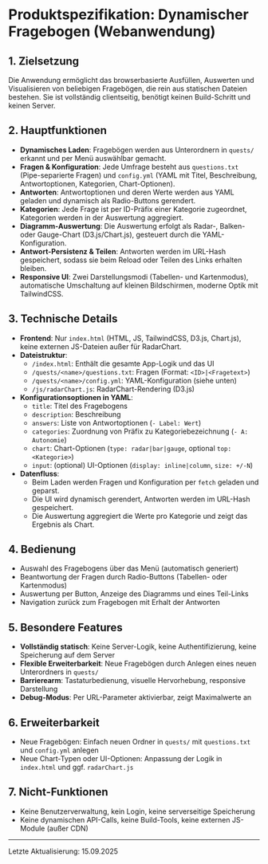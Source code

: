 
# Produktspezifikation: Dynamischer Fragebogen (Webanwendung)

## 1. Zielsetzung
Die Anwendung ermöglicht das browserbasierte Ausfüllen, Auswerten und Visualisieren von beliebigen Fragebögen, die rein aus statischen Dateien bestehen. Sie ist vollständig clientseitig, benötigt keinen Build-Schritt und keinen Server.

## 2. Hauptfunktionen
- **Dynamisches Laden**: Fragebögen werden aus Unterordnern in `quests/` erkannt und per Menü auswählbar gemacht.
- **Fragen & Konfiguration**: Jede Umfrage besteht aus `questions.txt` (Pipe-separierte Fragen) und `config.yml` (YAML mit Titel, Beschreibung, Antwortoptionen, Kategorien, Chart-Optionen).
- **Antworten**: Antwortoptionen und deren Werte werden aus YAML geladen und dynamisch als Radio-Buttons gerendert.
- **Kategorien**: Jede Frage ist per ID-Präfix einer Kategorie zugeordnet, Kategorien werden in der Auswertung aggregiert.
- **Diagramm-Auswertung**: Die Auswertung erfolgt als Radar-, Balken- oder Gauge-Chart (D3.js/Chart.js), gesteuert durch die YAML-Konfiguration.
- **Antwort-Persistenz & Teilen**: Antworten werden im URL-Hash gespeichert, sodass sie beim Reload oder Teilen des Links erhalten bleiben.
- **Responsive UI**: Zwei Darstellungsmodi (Tabellen- und Kartenmodus), automatische Umschaltung auf kleinen Bildschirmen, moderne Optik mit TailwindCSS.

## 3. Technische Details
- **Frontend**: Nur `index.html` (HTML, JS, TailwindCSS, D3.js, Chart.js), keine externen JS-Dateien außer für RadarChart.
- **Dateistruktur**:
  - `/index.html`: Enthält die gesamte App-Logik und das UI
  - `/quests/<name>/questions.txt`: Fragen (Format: `<ID>|<Fragetext>`)
  - `/quests/<name>/config.yml`: YAML-Konfiguration (siehe unten)
  - `/js/radarChart.js`: RadarChart-Rendering (D3.js)
- **Konfigurationsoptionen in YAML**:
  - `title`: Titel des Fragebogens
  - `description`: Beschreibung
  - `answers`: Liste von Antwortoptionen (`- Label: Wert`)
  - `categories`: Zuordnung von Präfix zu Kategoriebezeichnung (`- A: Autonomie`)
  - `chart`: Chart-Optionen (`type: radar|bar|gauge`, optional `top: <Kategorie>`)
  - `input`: (optional) UI-Optionen (`display: inline|column`, `size: +/-N`)
- **Datenfluss**:
  - Beim Laden werden Fragen und Konfiguration per `fetch` geladen und geparst.
  - Die UI wird dynamisch gerendert, Antworten werden im URL-Hash gespeichert.
  - Die Auswertung aggregiert die Werte pro Kategorie und zeigt das Ergebnis als Chart.

## 4. Bedienung
- Auswahl des Fragebogens über das Menü (automatisch generiert)
- Beantwortung der Fragen durch Radio-Buttons (Tabellen- oder Kartenmodus)
- Auswertung per Button, Anzeige des Diagramms und eines Teil-Links
- Navigation zurück zum Fragebogen mit Erhalt der Antworten

## 5. Besondere Features
- **Vollständig statisch**: Keine Server-Logik, keine Authentifizierung, keine Speicherung auf dem Server
- **Flexible Erweiterbarkeit**: Neue Fragebögen durch Anlegen eines neuen Unterordners in `quests/`
- **Barrierearm**: Tastaturbedienung, visuelle Hervorhebung, responsive Darstellung
- **Debug-Modus**: Per URL-Parameter aktivierbar, zeigt Maximalwerte an

## 6. Erweiterbarkeit
- Neue Fragebögen: Einfach neuen Ordner in `quests/` mit `questions.txt` und `config.yml` anlegen
- Neue Chart-Typen oder UI-Optionen: Anpassung der Logik in `index.html` und ggf. `radarChart.js`

## 7. Nicht-Funktionen
- Keine Benutzerverwaltung, kein Login, keine serverseitige Speicherung
- Keine dynamischen API-Calls, keine Build-Tools, keine externen JS-Module (außer CDN)

---

Letzte Aktualisierung: 15.09.2025
